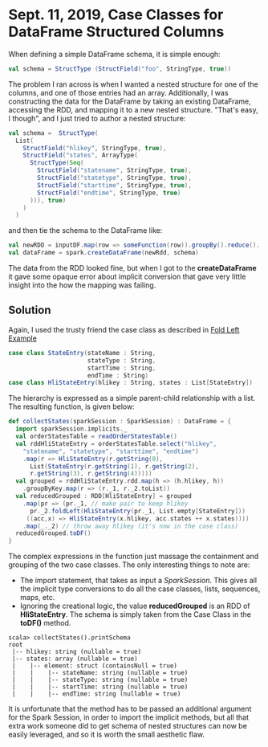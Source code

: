 # Sept. 11, 2019,  Case Classes for DataFrame Structured Columns

When defining a simple DataFrame schema, it is simple enough:
```scala
val schema = StructType (StructField("foo", StringType, true))
```

The problem I ran across is when I wanted a nested structure for one of the columns, and one of those entries had an array.
Additionally, I was constructing the data for the DataFrame by taking an existing DataFrame, accessing the RDD, and mapping it to a new nested structure.
"That's easy, I though", and I just tried to author a nested structure:
```scala
val schema =  StructType(
  List(
    StructField("hlikey", StringType, true),
    StructField("states", ArrayType(
      StructType(Seq(
        StructField("statename", StringType, true),
        StructField("statetype", StringType, true),
        StructField("starttime", StringType, true),
        StructField("endtime", StringType, true)
      ))), true)
    )
  )
```
and then tie the schema to the DataFrame like:
```scala
val newRDD = inputDF.map(row => someFunction(row)).groupBy().reduce()... //Etc
val dataFrame = spark.createDataFrame(newRdd, schema)
```
The data from the RDD looked fine, but when I got to the **createDataFrame** it gave some opaque error about implicit conversion that gave very little insight into the how the mapping was failing.

## Solution
Again, I used the trusty friend the case class as described in [Fold Left Example](2019-09-05-fold-left.md)

```scala
case class StateEntry(stateName : String,
                      stateType : String,
                      startTime : String,
                      endTime : String)
case class HliStateEntry(hlikey : String, states : List[StateEntry])
```
The hierarchy is expressed as a simple parent-child relationship with a list.
The resulting function, is given below:
```scala
def collectStates(sparkSession : SparkSession) : DataFrame = {
  import sparkSession.implicits._
  val orderStatesTable = readOrderStatesTable()
  val rddHliStateEntry = orderStatesTable.select("hlikey",
    "statename", "statetype", "starttime", "endtime")
    .map(r => HliStateEntry(r.getString(0),
      List(StateEntry(r.getString(1), r.getString(2),
      r.getString(3), r.getString(4)))))
  val grouped = rddHliStateEntry.rdd.map(h => (h.hlikey, h))
    .groupByKey.map(r => (r._1, r._2.toList))
  val reducedGrouped : RDD[HliStateEntry] = grouped
    .map(pr => (pr._1, // make pair to keep hlikey
      pr._2.foldLeft(HliStateEntry(pr._1, List.empty[StateEntry]))
     ((acc,x) => HliStateEntry(x.hlikey, acc.states ++ x.states))))
    .map(_._2) // throw away hlikey (it's now in the case class)
  reducedGrouped.toDF()
}
```
The complex expressions in the function just massage the containment and grouping of the two case classes.
The only interesting things to note are:
* The import statement, that takes as input a *SparkSession*. This gives all the implicit type conversions to do all the case classes, lists, sequences, maps, etc.
* Ignoring the creational logic, the value **reducedGrouped** is an RDD of **HliStateEntry**. The schema is simply taken from the Case Class in the **toDF()** method.

```
scala> collectStates().printSchema
root
 |-- hlikey: string (nullable = true)
 |-- states: array (nullable = true)
 |    |-- element: struct (containsNull = true)
 |    |    |-- stateName: string (nullable = true)
 |    |    |-- stateType: string (nullable = true)
 |    |    |-- startTime: string (nullable = true)
 |    |    |-- endTime: string (nullable = true)
```

It is unfortunate that the method has to be passed an additional argument for the Spark Session, in order to import the implicit methods, but all that extra work someone did to get schema of nested structures can now be easily leveraged, and so it is worth the small aesthetic flaw. 
